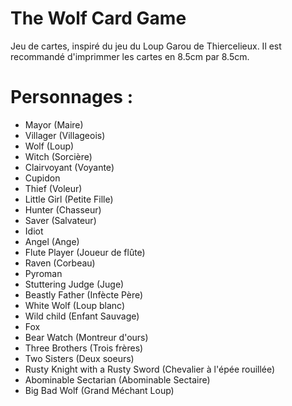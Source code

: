 # The Wolf Card Game
Jeu de cartes, inspiré du jeu du Loup Garou de Thiercelieux.
Il est recommandé d'imprimmer les cartes en 8.5cm par 8.5cm.

# Personnages :
- Mayor (Maire)
- Villager (Villageois)
- Wolf (Loup)
- Witch (Sorcière)
- Clairvoyant (Voyante)
- Cupidon
- Thief (Voleur)
- Little Girl (Petite Fille)
- Hunter (Chasseur)
- Saver (Salvateur)
- Idiot
- Angel (Ange)
- Flute Player (Joueur de flûte)
- Raven (Corbeau)
- Pyroman
- Stuttering Judge (Juge)
- Beastly Father (Infècte Père)
- White Wolf (Loup blanc)
- Wild child (Enfant Sauvage)
- Fox
- Bear Watch (Montreur d'ours)
- Three Brothers (Trois frères)
- Two Sisters (Deux soeurs)
- Rusty Knight with a Rusty Sword (Chevalier à l'épée rouillée)
- Abominable Sectarian (Abominable Sectaire)
- Big Bad Wolf (Grand Méchant Loup)
